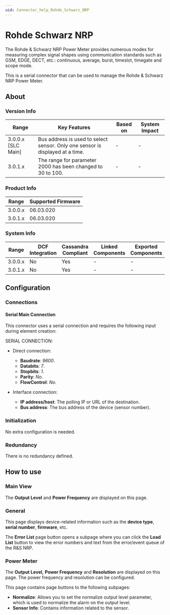```yaml
---
uid: Connector_help_Rohde_Schwarz_NRP
---
```


# Rohde Schwarz NRP

The Rohde & Schwarz NRP Power Meter provides numerous modes for measuring complex signal shapes using communication standards such as GSM, EDGE, DECT, etc.: continuous, average, burst, timeslot, timegate and scope mode.

This is a serial connector that can be used to manage the Rohde & Schwarz NRP Power Meter.

## About

### Version Info

| **Range**            | **Key Features**                                                              | **Based on** | **System Impact** |
|----------------------|-------------------------------------------------------------------------------|--------------|-------------------|
| 3.0.0.x \[SLC Main\] | Bus address is used to select sensor. Only one sensor is displayed at a time. | \-           | \-                |
| 3.0.1.x              | The range for parameter 2000 has been changed to 30 to 100.                   | \-           | \-                |

### Product Info

| **Range** | **Supported Firmware** |
|-----------|------------------------|
| 3.0.0.x   | 06.03.020              |
| 3.0.1.x   | 06.03.020              |

### System Info

| **Range** | **DCF Integration** | **Cassandra Compliant** | **Linked Components** | **Exported Components** |
|-----------|---------------------|-------------------------|-----------------------|-------------------------|
| 3.0.0.x   | No                  | Yes                     | \-                    | \-                      |
| 3.0.1.x   | No                  | Yes                     | \-                    | \-                      |

## Configuration

### Connections

#### Serial Main Connection

This connector uses a serial connection and requires the following input during element creation:

SERIAL CONNECTION:

- Direct connection:

  - **Baudrate**: *9600*.
  - **Databits**: *7*.
  - **Stopbits**: *1*.
  - **Parity**: *No*.
  - **FlowControl**: *No*.

- Interface connection:

  - **IP address/host**: The polling IP or URL of the destination.
  - **Bus address**: The bus address of the device (sensor number).

### Initialization

No extra configuration is needed.

### Redundancy

There is no redundancy defined.

## How to use

### Main View

The **Output Level** and **Power Frequency** are displayed on this page.

### General

This page displays device-related information such as the **device type**, **serial number**, **firmware**, etc.

The **Error List** page button opens a subpage where you can click the **Load List** button to view the error numbers and text from the error/event queue of the R&S NRP.

### Power Meter

The **Output Level,** **Power Frequency** and **Resolution** are displayed on this page. The power frequency and resolution can be configured.

This page contains page buttons to the following subpages:

- **Normalize**: Allows you to set the normalize output level parameter, which is used to normalize the alarm on the output level.
- **Sensor Info**: Contains information related to the sensor.
